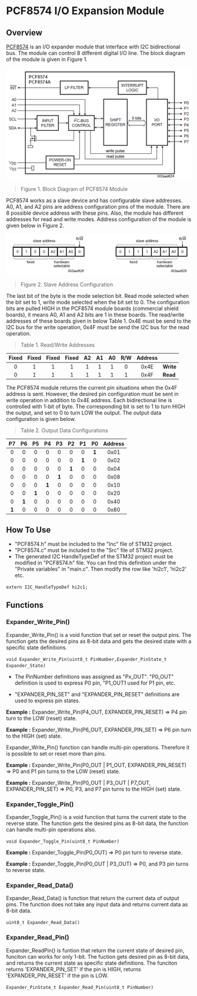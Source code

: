 # PCF8574 I/O Expansion Module
## Overview
 [PCF8574](https://www.nxp.com/docs/en/data-sheet/PCF8574_PCF8574A.pdf "PCF8574") is an I/O expander module that interface with I2C bidirectional bus. The module can control 8 different digital I/O line. The block diagram of the module is given in Figure 1.
 
 ![](https://github.com/oguzfurkanakyuz/PCF8574_DRIVER/blob/main/Block_Diagram.PNG)
 > Figure 1. Block Diagram of PCF8574 Module
 
 
 PCF8574 works as a slave device and has configurable slave addresses. A0, A1, and A2 pins are address configuration pins of the module. There are 8 possible device address with these pins. Also, the module has different addresses for read and write modes. Address configuration of the module is given below in Figure 2.
 
 ![](https://github.com/oguzfurkanakyuz/PCF8574_DRIVER/blob/main/Address_Conf.PNG)
  > Figure 2. Slave Address Configuration

The last bit of the byte is the mode selection bit. Read mode selected when the bit set to 1, write mode selected when the bit set to 0. The configuration bits are pulled HIGH in the PCF8574 module boards (commercial shield boards), it means A0, A1 and A2 bits are 1 in these boards. The read/write addresses of these boards given in below Table 1. 0x4E must be send to the I2C bus for the write operation, 0x4F must be send the I2C bus for the read operation.

>Table 1. Read/Write Addresses

| Fixed | Fixed | Fixed | Fixed | A2 | A1 | A0 | R/W | Address |           |
|:-----:|:-----:|:-----:|:-----:|:--:|:--:|:--:|:---:|:-------:|-----------|
|   0   |   1   |   1   |   1   |  1 |  1 |  1 |  0  |   0x4E  | **Write** |
|   0   |   1   |   1   |   1   |  1 |  1 |  1 |  1  |   0x4F  | **Read**  |

The PCF8574 module returns the current pin situations when the 0x4F address is sent. However, the desired pin configuration must be sent in write operation in addition to 0x4E address. Each bidirectional line is controlled with 1-bit of byte. The corresponding bit is set to 1 to turn HIGH the output, and set to 0 to turn LOW the output. The output data configuration is given below.

>Table 2. Output Data Configurations

|   P7  |   P6  |   P5  |   P4  |   P3  |   P2  |   P1  |   P0  | Address |
|:-----:|:-----:|:-----:|:-----:|:-----:|:-----:|:-----:|:-----:|:-------:|
|   0   |   0   |   0   |   0   |   0   |   0   |   0   | **1** |   0x01  |
|   0   |   0   |   0   |   0   |   0   |   0   | **1** |   0   |   0x02  |
|   0   |   0   |   0   |   0   |   0   | **1** |   0   |   0   |   0x04  |
|   0   |   0   |   0   |   0   | **1** |   0   |   0   |   0   |   0x08  |
|   0   |   0   |   0   | **1** |   0   |   0   |   0   |   0   |   0x10  |
|   0   |   0   | **1** |   0   |   0   |   0   |   0   |   0   |   0x20  |
|   0   | **1** |   0   |   0   |   0   |   0   |   0   |   0   |   0x40  |
| **1** |   0   |   0   |   0   |   0   |   0   |   0   |   0   |   0x80  |


## How To Use
- "PCF8574.h" must be included to the "Inc" file of STM32 project.
- "PCF8574.c" must be included to the "Src" file of STM32 project.
- The generated I2C HandleTypeDef of the STM32 project must be modified in "PCF8574.h" file. You can find this definition under the "Private variables" in "main.c". Then modify the row like 'hi2c1', 'hi2c2' etc.

`extern I2C_HandleTypeDef hi2c1;`

## Functions
### Expander_Write_Pin()
Expander_Write_Pin() is a void function that set or reset the output pins. The function gets the desired pins as 8-bit data and gets the desired state with a specific state definitions. 

`void Expander_Write_Pin(uint8_t PinNumber,Expander_PinState_t Expander_State)`

- The PinNumber definitions was assigned as "Px_OUT". "P0_OUT" definition is used to express P0 pin, "P1_OUT1 used for P1 pin, etc.

- "EXPANDER_PIN_SET" and "EXPANDER_PIN_RESET" definitions are used to express pin states. 

**Example :**  Expander_Write_Pin(P4_OUT, EXPANDER_PIN_RESET) => P4 pin turn to the LOW (reset) state.

**Example :**  Expander_Write_Pin(P6_OUT, EXPANDER_PIN_SET)   => P6 pin turn to the HIGH  (set) state.

Expander_Write_Pin() function can handle multi-pin operations. Therefore it is possible to set or reset more than pins.

**Example :**  Expander_Write_Pin(P0_OUT | P1_OUT, EXPANDER_PIN_RESET) => P0 and P1 pin turns to the LOW (reset) state.

**Example :**  Expander_Write_Pin(P0_OUT | P3_OUT | P7_OUT, EXPANDER_PIN_SET)   => P0, P3, and P7 pin turns to the HIGH  (set) state.

### Expander_Toggle_Pin()
Expander_Toggle_Pin() is a void function that turns the current state to the reverse state. The function gets the desired pins as 8-bit data, the function can handle multi-pin operations also.

`void Expander_Toggle_Pin(uint8_t PinNumber)`

**Example :**  Expander_Toggle_Pin(P0_OUT) => P0 pin turn to reverse state.

**Example :**  Expander_Toggle_Pin(P0_OUT | P3_OUT)   => P0, and P3 pin turns to reverse state.

### Expander_Read_Data()
Expander_Read_Data() is function that return the current data of output pins. The function does not take any input data and returns current data as 8-bit data.

`uint8_t Expander_Read_Data()`

### Expander_Read_Pin()
Expander_ReadPin() is funtion that return the current state of desired pin, funciton can works for only 1-bit. The fuction gets desired pin as 8-bit data, and returns the current state as specific state definitions. The funciton returns 'EXPANDER_PIN_SET' if the pin is HIGH, returns 'EXPANDER_PIN_RESET' if the pin is LOW.

`Expander_PinState_t Expander_Read_Pin(uint8_t PinNumber)`
